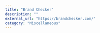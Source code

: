 ```yaml
---
title: "Brand Checker"
description: ""
external_url: "https://brandchecker.com/"
category: "Miscellaneous"
---
```


